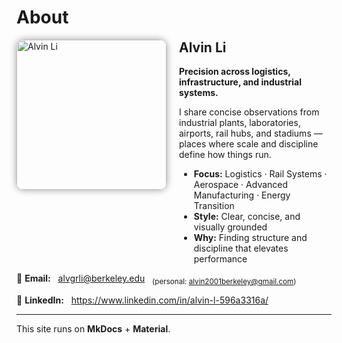 # About

<img src="/alvin-site/assets/yomori-512.png" alt="Alvin Li"
     width="240" align="left"
     style="margin-right:20px; border-radius:12px; box-shadow:0 0 12px rgba(0,0,0,0.4);" />

<div style="margin-left:260px;">
<h2 style="margin-top:0;">Alvin Li</h2>

<p><strong>Precision across logistics, infrastructure, and industrial systems.</strong></p>

<p>I share concise observations from industrial plants, laboratories, airports, rail hubs, and stadiums — places where scale and discipline define how things run.</p>

<ul>
  <li><strong>Focus:</strong> Logistics · Rail Systems · Aerospace · Advanced Manufacturing · Energy Transition</li>
  <li><strong>Style:</strong> Clear, concise, and visually grounded</li>
  <li><strong>Why:</strong> Finding structure and discipline that elevates performance</li>
</ul>
</div>


📧 **Email:** 
&nbsp;&nbsp;[alvgrli@berkeley.edu](mailto:alvgrli@berkeley.edu)
&nbsp;&nbsp;<sub>(personal: [alvin2001berkeley@gmail.com](mailto:alvin2001berkeley@gmail.com))</sub>
  
🔗 **LinkedIn:** 
&nbsp;&nbsp;<https://www.linkedin.com/in/alvin-l-596a3316a/>

---

This site runs on **MkDocs** + **Material**.
